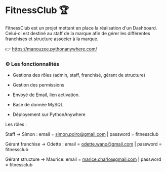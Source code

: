 # FitnessClub 🏆

FitnessClub est un projet mettant en place la réalisation d'un Dashboard. 
Celui-ci est destiné au staff de la marque afin de gérer les différentes franchises et structure associer à la marque.

👉 https://manouzee.pythonanywhere.com/

### ⚙️ Les fonctionnalités
- Gestions des rôles (admin, staff, franchisé, gérant de structure)
- Gestion des permissions
- Envoyé de Email, lien activation.

- Base de donnée MySQL 
- Déployement sur PythonAnywhere


Les rôles :

Staff -> Simon : email = simon.poiro@gmail.com | password = fitnessclub

Gérant franchise -> Odette : email =  odette.wano@gmail.com  | password = fitnessclub

Gérant structure -> Maurice: email = marice.charlo@gmail.com | password = fitnessclub
